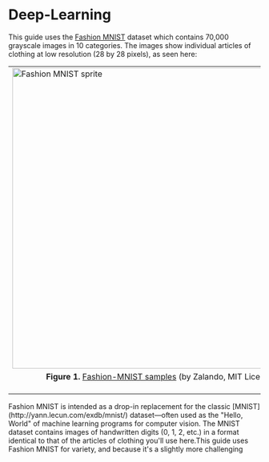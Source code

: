 # Deep-Learning

This guide uses the [Fashion MNIST](https://github.com/zalandoresearch/fashion-mnist) dataset which contains 70,000 grayscale images in 10 categories. The images show individual articles of clothing at low resolution (28 by 28 pixels), as seen here:
<table>
<tr>
<td>
<img src="https://tensorflow.org/images/fashion-mnist-sprite.png"alt="Fashion MNIST sprite" width="600"></td></tr><tr><td align="center"><b>Figure 1.</b> <a href="https://github.com/zalandoresearch/fashion-mnist">Fashion-MNIST samples</a> (by Zalando, MIT License).<br/>&nbsp;</td></tr></table>Fashion MNIST is intended as a drop-in replacement for the classic [MNIST](http://yann.lecun.com/exdb/mnist/) dataset—often used as the "Hello, World" of machine learning programs for computer vision. The MNIST dataset contains images of handwritten digits (0, 1, 2, etc.) in a format identical to that of the articles of clothing you'll use here.This guide uses Fashion MNIST for variety, and because it's a slightly more challenging
